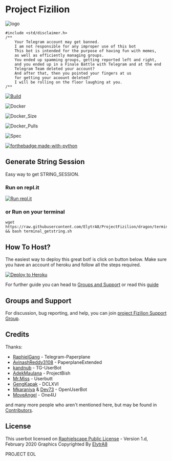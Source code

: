 # Project Fizilion

![logo](https://github.com/ElytrA8/ProjectFizilion/raw/dragon/resources/curved.png)

```
#include <std/disclaimer.h>
/**
    Your Telegram account may get banned.
    I am not responsible for any improper use of this bot
    This bot is intended for the purpose of having fun with memes,
    as well as efficiently managing groups.
    You ended up spamming groups, getting reported left and right,
    and you ended up in a Finale Battle with Telegram and at the end
    Telegram Team deleted your account?
    And after that, then you pointed your fingers at us
    for getting your acoount deleted?
    I will be rolling on the floor laughing at you.
/**
```
[![Build](https://img.shields.io/github/workflow/status/ElytrA8/ProjectFizilion/FailedChecker?style=for-the-badge)](https://github.com/ElytrA8/ProjectFizilion/actions "build")

![Docker](https://img.shields.io/docker/cloud/build/elytra8/projectfizilion?style=for-the-badge)

![Docker_Size](https://img.shields.io/docker/image-size/elytra8/projectfizilion?style=for-the-badge)

![Docker_Pulls](https://img.shields.io/docker/pulls/elytra8/projectfizilion?style=for-the-badge)

![Spec](https://img.shields.io/badge/Made%20with-LOVE-black?style=for-the-badge)

[![forthebadge made-with-python](http://ForTheBadge.com/images/badges/made-with-python.svg)](https://www.python.org/)

## Generate String Session
Easy way to get STRING_SESSION. 

### Run on repl.it
[![Run repl.it](https://img.shields.io/badge/run-string__session.py-blue?style=flat-square&logo=repl.it)](https://session.uraniumcore.repl.run)

### or Run on your terminal
```
wget https://raw.githubusercontent.com/ElytrA8/ProjectFizilion/dragon/terminal_getstring.sh && bash terminal_getstring.sh
```

## How To Host?

The easiest way to deploy this great bot! is click on button below.
Make sure you have an account of heroku and follow all the steps required.

<p align="left"><a href="https://heroku.com/deploy?template=https://github.com/ElytrA8/ProjectFizilion/tree/dragon"> <img src="https://www.herokucdn.com/deploy/button.svg" alt="Deploy to Heroku" /></a></p>

For further guide you can head to [Groups and Support](https://github.com/MoveAngel/One4uBot#Groups-and-Support) or read this [guide](https://telegra.ph/How-to-host-a-Telegram-Userbot-07-01-2)

## Groups and Support

For discussion, bug reporting, and help, you can join [project Fizilion Support Group](https://t.me/ProjectFizilion).

## Credits

Thanks: 
* [RaphielGang](https://github.com/RaphielGang) - Telegram-Paperplane
* [AvinashReddy3108](https://github.com/AvinashReddy3108) - PaperplaneExtended
* [kandnub](https://github.com/kandnub) - TG-UserBot
* [AdekMaulana](https://github.com/adekmaulana) - ProjectBish
* [Mr.Miss](https://github.com/keselekpermen69) - Userbutt
* [GengKapak](https://github.com/GengKapak) - DCLXVI
* [Mkaraniya](https://github.com/mkaraniya) & [Dev73](https://github.com/Devp73) - OpenUserBot
* [MoveAngel](https://github.com/MoveAngel) - One4U

and many more people who aren't mentioned here, but may be found in [Contributors](https://github.com/ElytrA8/ProjectFizilion/graphs/contributors).

## License

This userbot licensed on [Raphielscape Public License](https://github.com/ElytrA8/ProjectFizilion/blob/dragon/LICENSE) - Version 1.d, February 2020
Graphics Copyrighted By [ElytrA8](https://t.me/ElytrA8)

PROJECT EOL
